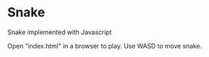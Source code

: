 Snake
=====

Snake implemented with Javascript

Open "index.html" in a browser to play. Use WASD to move snake.
